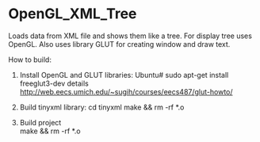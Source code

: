 # OpenGL_XML_Tree

Loads data from XML file and shows them like a tree.
For display tree uses OpenGL. Also uses library GLUT for creating window and draw text.


How to build:
1. Install OpenGL and GLUT libraries:
	Ubuntu# sudo apt-get install freeglut3-dev 
	details http://web.eecs.umich.edu/~sugih/courses/eecs487/glut-howto/

2. Build tinyxml library:
	cd tinyxml 
	make && rm -rf *.o

3. Build project	
	make && rm -rf *.o

